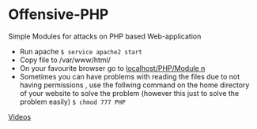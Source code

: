 # Offensive-PHP
Simple Modules for attacks on PHP based Web-application

- Run apache `$ service apache2 start` 
- Copy file to /var/www/html/ 
- On your favourite browser go to [localhost/PHP/Module n]()
- Sometimes you can have problems with reading the files due to not having permissions , use the follwing command on the home directory of your website to solve the problem (however this just to solve the problem easily)
`$ chmod 777 PHP` 


[Videos](https://www.youtube.com/playlist?list=PL7bpXZdEY_kyW9eSxjcHZRjcidwnBCAdq)
